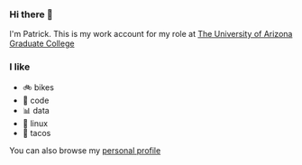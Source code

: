 ### Hi there 👋

I'm Patrick. This is my work account for my role at
[The University of Arizona Graduate College](https://github.com/uazgraduatecollege/)

### I like

- 🚲 bikes
- 🔣 code
- 📊 data
- 🐧 linux
- 🌮 tacos 

You can also browse my [personal profile](https://github.com/paddyredbeard/)

